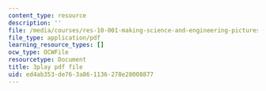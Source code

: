 ```yaml
---
content_type: resource
description: ''
file: /media/courses/res-10-001-making-science-and-engineering-pictures-a-practical-guide-to-presenting-your-work-spring-2016/ed4ab353de763a861136278e28008877_37CbZdeh_lU.pdf
file_type: application/pdf
learning_resource_types: []
ocw_type: OCWFile
resourcetype: Document
title: 3play pdf file
uid: ed4ab353-de76-3a86-1136-278e28008877
---
```

